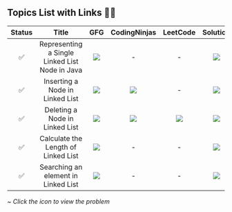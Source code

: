 ## Topics List with Links 👨‍💻

| Status | Title | GFG | CodingNinjas | LeetCode | Solution |
| :-------: | :-------: | :-------: | :-------: | :-------: | :-------: |
| ✅ | Representing a Single Linked List Node in Java | <a href = "https://bit.ly/3URZnst"><img src = "https://upload.wikimedia.org/wikipedia/commons/thumb/4/43/GeeksforGeeks.svg/32px-GeeksforGeeks.svg.png" /></a> | - | - | <a href = "https://github.com/TharunBalaji2004/Strivers-AtoZ-DSA-Sheet/tree/main/Linked%20List/Singly%20Linked%20List%20Basics"><img src = "https://upload.wikimedia.org/wikipedia/commons/thumb/9/91/Octicons-mark-github.svg/32px-Octicons-mark-github.svg.png" /></a> |
| ✅ | Inserting a Node in Linked List | <a href = "https://bit.ly/3w9pEIt"><img src = "https://upload.wikimedia.org/wikipedia/commons/thumb/4/43/GeeksforGeeks.svg/32px-GeeksforGeeks.svg.png" /></a> | <a href="https://www.codingninjas.com/codestudio/problems/insertion-in-circular-linked-list_4609562"><img src="https://files.codingninjas.in/new-logo-03-11984.svg" /></a> | - | <a href = "https://github.com/TharunBalaji2004/Strivers-AtoZ-DSA-Sheet/tree/main/Linked%20List/Singly%20Linked%20List%20Basics"><img src = "https://upload.wikimedia.org/wikipedia/commons/thumb/9/91/Octicons-mark-github.svg/32px-Octicons-mark-github.svg.png" /></a> |
| ✅ | Deleting a Node in Linked List | <a href = "https://bit.ly/3Apg5aX"><img src = "https://upload.wikimedia.org/wikipedia/commons/thumb/4/43/GeeksforGeeks.svg/32px-GeeksforGeeks.svg.png" /></a> | <a href="https://www.codingninjas.com/codestudio/problems/delete-node-in-a-linked-list_1105578"><img src="https://files.codingninjas.in/new-logo-03-11984.svg" /></a> | <a href="https://leetcode.com/problems/delete-node-in-a-linked-list/" ><img src="https://upload.wikimedia.org/wikipedia/commons/thumb/6/6c/Leetcode.svg/28px-Leetcode.svg.png" /></a> | <a href = "https://github.com/TharunBalaji2004/Strivers-AtoZ-DSA-Sheet/tree/main/Linked%20List/Singly%20Linked%20List%20Basics"><img src = "https://upload.wikimedia.org/wikipedia/commons/thumb/9/91/Octicons-mark-github.svg/32px-Octicons-mark-github.svg.png" /></a> |
| ✅ | Calculate the Length of Linked List | <a href="https://bit.ly/3Po7tpf" ><img src = "https://upload.wikimedia.org/wikipedia/commons/thumb/4/43/GeeksforGeeks.svg/32px-GeeksforGeeks.svg.png" /></a> | - | - | <a href = "https://github.com/TharunBalaji2004/Strivers-AtoZ-DSA-Sheet/tree/main/Linked%20List/Singly%20Linked%20List%20Basics" target = "_blank" ><img src = "https://upload.wikimedia.org/wikipedia/commons/thumb/9/91/Octicons-mark-github.svg/32px-Octicons-mark-github.svg.png" /></a> |
| ✅ | Searching an element in Linked List | <a href="https://bit.ly/3Epriup"><img src = "https://upload.wikimedia.org/wikipedia/commons/thumb/4/43/GeeksforGeeks.svg/32px-GeeksforGeeks.svg.png" /></a> | - | - | <a href = "https://github.com/TharunBalaji2004/Strivers-AtoZ-DSA-Sheet/tree/main/Linked%20List/Singly%20Linked%20List%20Basics" target = "_blank" ><img src = "https://upload.wikimedia.org/wikipedia/commons/thumb/9/91/Octicons-mark-github.svg/32px-Octicons-mark-github.svg.png" /></a> |

*~ Click the icon to view the problem*
